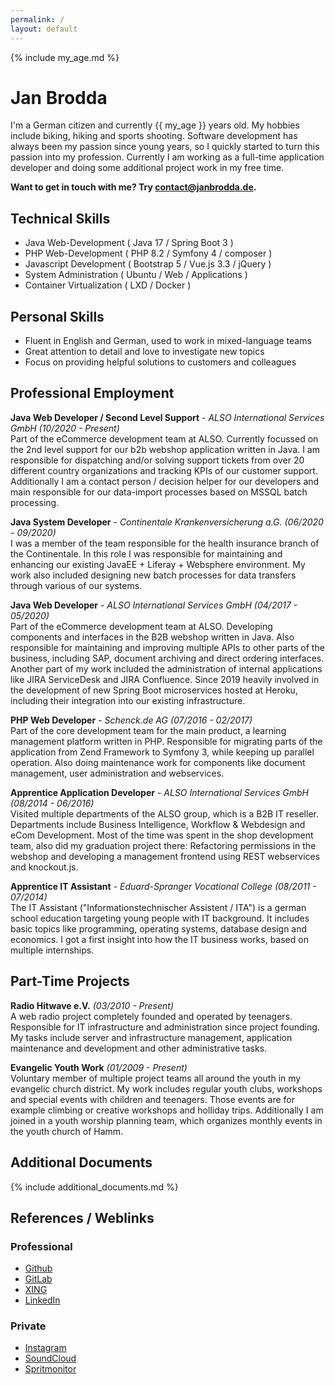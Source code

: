 ```yaml
---
permalink: /
layout: default
---
```


{% include my_age.md %}

# Jan Brodda
I'm a German citizen and currently {{ my_age }} years old. My hobbies include biking, hiking and sports shooting. Software development has always been my passion since young years, so I quickly started to turn this passion into my profession. Currently I am working as a full-time application developer and doing some additional project work in my free time.

**Want to get in touch with me? Try [contact@janbrodda.de](mailto:contact@janbrodda.de).**

## Technical Skills
- Java Web-Development ( Java 17 / Spring Boot 3 )
- PHP Web-Development ( PHP 8.2 / Symfony 4 / composer )
- Javascript Development ( Bootstrap 5 / Vue.js 3.3 / jQuery )
- System Administration ( Ubuntu / Web / Applications )
- Container Virtualization ( LXD / Docker )

## Personal Skills
- Fluent in English and German, used to work in mixed-language teams
- Great attention to detail and love to investigate new topics
- Focus on providing helpful solutions to customers and colleagues

## Professional Employment

**Java Web Developer / Second Level Support** - _ALSO International Services GmbH (10/2020 - Present)_<br>
Part of the eCommerce development team at ALSO. Currently focussed on the 2nd level support for our b2b webshop application written in Java. I am responsible for dispatching and/or solving support tickets from over 20 different country organizations and tracking KPIs of our customer support. Additionally I am a contact person / decision helper for our developers and main responsible for our data-import processes based on MSSQL batch processing.

**Java System Developer** - _Continentale Krankenversicherung a.G. (06/2020 - 09/2020)_<br>
I was a member of the team responsible for the health insurance branch of the Continentale. In this role I was responsible for maintaining and enhancing our existing JavaEE + Liferay + Websphere environment. My work also included designing new batch processes for data transfers through various of our systems.

**Java Web Developer** - _ALSO International Services GmbH (04/2017 - 05/2020)_<br>
Part of the eCommerce development team at ALSO. Developing components and interfaces in the B2B webshop written in Java. Also responsible for maintaining and improving multiple APIs to other parts of the business, including SAP, document archiving and direct ordering interfaces. Another part of my work included the administration of internal applications like JIRA ServiceDesk and JIRA Confluence. Since 2019 heavily involved in the development of new Spring Boot microservices hosted at Heroku, including their integration into our existing infrastructure.

**PHP Web Developer** - _Schenck.de AG (07/2016 - 02/2017)_<br>
Part of the core development team for the main product, a learning management platform written in PHP. Responsible for migrating parts of the application from Zend Framework to Symfony 3, while keeping up parallel operation. Also doing maintenance work for components like document management, user administration and webservices.

**Apprentice Application Developer** - _ALSO International Services GmbH (08/2014 - 06/2016)_<br>
Visited multiple departments of the ALSO group, which is a B2B IT reseller. Departments include Business Intelligence, Workflow & Webdesign and eCom Development. Most of the time was spent in the shop development team, also did my graduation project there: Refactoring permissions in the webshop and developing a management frontend using REST webservices and knockout.js.

**Apprentice IT Assistant** - _Eduard-Spranger Vocational College (08/2011 - 07/2014)_<br>
The IT Assistant ("Informationstechnischer Assistent / ITA") is a german school education targeting young people with IT background. It includes basic topics like programming, operating systems, database design and economics. I got a first insight into how the IT business works, based on multiple internships.

## Part-Time Projects

**Radio Hitwave e.V.** _(03/2010 - Present)_<br>
A web radio project completely founded and operated by teenagers. Responsible for IT infrastructure and administration since project founding. My tasks include server and infrastructure management, application maintenance and development and other administrative tasks.

**Evangelic Youth Work** _(01/2009 - Present)_<br>
Voluntary member of multiple project teams all around the youth in my evangelic church district. My work includes regular youth clubs, workshops and special events with children and teenagers. Those events are for example climbing or creative workshops and holliday trips. Additionally I am joined in a youth worship planning team, which organizes monthly events in the youth church of Hamm.

<div class="pagebreak" />

## Additional Documents

{% include additional_documents.md %}

## References / Weblinks

### Professional

- [Github](https://github.com/janxb)
- [GitLab](https://gitlab.com/janxb)
- [XING](https://www.xing.com/profile/Jan_Brodda)
- [LinkedIn](https://www.linkedin.com/in/janbrodda)

### Private

- [Instagram](https://www.instagram.com/janbrodda)
- [SoundCloud](https://soundcloud.com/janbrodda)
- [Spritmonitor](https://www.spritmonitor.de/en/user/janxb.html)
